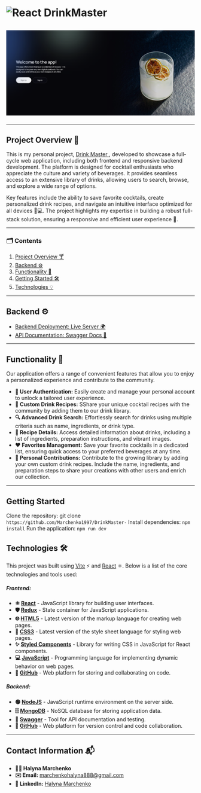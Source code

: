 # <img src="./src/assets/icons/favicon.ico" width="26" alt="React"> DrinkMaster

## <img src="./public/mainpage.png" alt="React">

---

## Project Overview 🍹

This is my personal project, [Drink Master ](https://drink-master-psi.vercel.app/signup), developed to showcase a full-cycle web application, including both frontend and responsive backend development. The platform is designed for cocktail enthusiasts who appreciate the culture and variety of beverages. It provides seamless access to an extensive library of drinks, allowing users to search, browse, and explore a wide range of options.

Key features include the ability to save favorite cocktails, create personalized drink recipes, and navigate an intuitive interface optimized for all devices 📱💻. The project highlights my expertise in building a robust full-stack solution, ensuring a responsive and efficient user experience 🌟.

---

### 🗂 Contents

1. [Project Overview 🍸](#project-overview)
2. [Backend ⚙️](#backend)
3. [Functionality 🚀](#functionality)
4. [Getting Started 🛠️](#getting-started)
5. [Technologies 💡](#technologies)

---

## Backend ⚙️

- [Backend Deployment: Live Server 🌍](https://drinkmaster-backend-xthk.onrender.com)
- [API Documentation: Swagger Docs 📄]( https://drinkmaster-backend-xthk.onrender.com/api-docs/)

---

## Functionality 🚀

Our application offers a range of convenient features that allow you to enjoy a
personalized experience and contribute to the community.

- **🔐 User Authentication:** Easily create and manage your personal account to unlock
  a tailored user experience.
- **🍹 Custom Drink Recipes:** SShare your unique cocktail recipes with the community 
  by adding them to our drink library.
- **🔍 Advanced Drink Search:**  Effortlessly search for drinks using multiple criteria 
  such as name, ingredients, or drink type.
- **📖 Recipe Details:** Access detailed information about drinks, including a list of ingredients,
  preparation instructions, and vibrant images.
- **❤️ Favorites Management:** Save your favorite cocktails in a dedicated list, ensuring quick access 
  to your preferred beverages at any time.
- **📝 Personal Contributions:** Contribute to the growing library by adding your own
 custom drink recipes. Include the name, ingredients, and preparation steps to share your 
 creations with other users and enrich our collection.

---

## Getting Started

Clone the repository: git clone `https://github.com/Marchenko1997/DrinkMaster-`
Install dependencies: `npm install` Run the application: `npm run dev`

## Technologies 🛠️

This project was built using [Vite](https://vitejs.dev/) ⚡ and [React](https://reactjs.org/) ⚛️. Below is a list of the core technologies and tools used:

##### **Frontend:**

- **⚛️ [React](https://reactjs.org/)** - JavaScript library for building user interfaces.
- **🛡️ [Redux](https://redux.js.org/)** - State container for JavaScript applications.
- **🌐 [HTML5](https://developer.mozilla.org/en-US/docs/Web/Guide/HTML/HTML5)** - Latest version of the markup language for creating web pages.
- **🎨 [CSS3](https://developer.mozilla.org/en-US/docs/Archive/CSS3)** - Latest version of the style sheet language for styling web pages.
- **✨ [Styled Components](https://styled-components.com/)** - Library for writing CSS in JavaScript for React components.
- **💻 [JavaScript](https://developer.mozilla.org/en-US/docs/Web/JavaScript)** - Programming language for implementing dynamic behavior on web pages.
- **🐙 [GitHub](https://github.com/)** - Web platform for storing and collaborating on code.

##### **Backend:**

- **🟢 [NodeJS](https://nodejs.org/)** - JavaScript runtime environment on the server side.
- **🗄️ [MongoDB](https://www.mongodb.com/)** - NoSQL database for storing application data.
- **📖 [Swagger](https://swagger.io/)** - Tool for API documentation and testing.
- **🐙 [GitHub](https://github.com/)** - Web platform for version control and code collaboration.

---

## **Contact Information** 📬

- **👩‍💻 Halyna Marchenko**
- **✉️ Email:** [marchenkohalyna888@gmail.com](mailto:marchenkohalyna888@gmail.com)
- **🔗 LinkedIn:** [Halyna Marchenko](https://www.linkedin.com/in/halyna-marchenko/)




